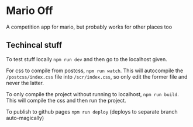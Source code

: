 # Mario Off

A competition app for mario, but probably works for other places too

## Techincal stuff
To test stuff locally `npm run dev` and then go to the localhost given.

For css to compile from postcss, `npm run watch`. This will autocompile the `/postcss/index.css` file into `/scr/index.css`, so only edit the former file and never the latter.

To only compile the project without running to localhost, `npm run build`. This will compile the css and then run the project.

To publish to github pages `npm run deploy` (deploys to separate branch auto-magically)

